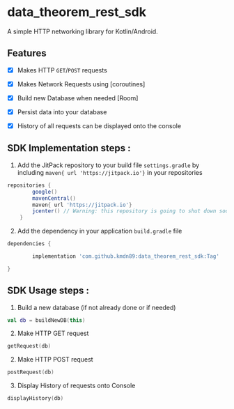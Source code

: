 # data_theorem_rest_sdk


A simple HTTP networking library for Kotlin/Android.


## Features

- [x] Makes HTTP `GET`/`POST` requests
- [x] Makes Network Requests using [coroutines]
- [x] Build new Database when needed [Room]
- [x] Persist data into your database
- [x] History of all requests can be displayed onto the console


## SDK Implementation steps : 

1. Add the JitPack repository to your build file `settings.gradle` by including `maven{ url 'https://jitpack.io'}` in your repositories 

```groovy
repositories {
        google()
        mavenCentral()
        maven{ url 'https://jitpack.io'}
        jcenter() // Warning: this repository is going to shut down soon
    }
```

2. Add the dependency in your application `build.gradle` file


```groovy
dependencies {

        implementation 'com.github.kmdn89:data_theorem_rest_sdk:Tag'

}
```



## SDK Usage steps : 

1. Build a new database (if not already done or if needed)

```kotlin
val db = buildNewDB(this)
```


2. Make HTTP GET request

```kotlin
getRequest(db)
```


2. Make HTTP POST request

```kotlin
postRequest(db)
```


3. Display History of requests onto Console

```kotlin
displayHistory(db)
```
